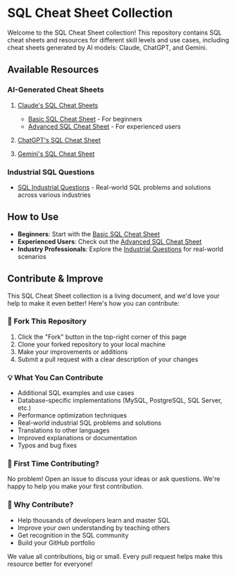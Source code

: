 # SQL Cheat Sheet Collection

Welcome to the SQL Cheat Sheet collection! This repository contains SQL cheat sheets and resources for different skill levels and use cases, including cheat sheets generated by AI models: Claude, ChatGPT, and Gemini.

## Available Resources

### AI-Generated Cheat Sheets

1. [Claude's SQL Cheat Sheets](./Claude/)
   - [Basic SQL Cheat Sheet](./Claude/README_BASIC.md) - For beginners
   - [Advanced SQL Cheat Sheet](./Claude/README_ADVANCED.md) - For experienced users

2. [ChatGPT's SQL Cheat Sheet](./ChatGPT/README.md)

3. [Gemini's SQL Cheat Sheet](./Gemini/README.md)

### Industrial SQL Questions

- [SQL Industrial Questions](./Industrial_Questions/SQL_Industrial_Questions.md) - Real-world SQL problems and solutions across various industries

## How to Use

- **Beginners**: Start with the [Basic SQL Cheat Sheet](./Claude/README_BASIC.md)
- **Experienced Users**: Check out the [Advanced SQL Cheat Sheet](./Claude/README_ADVANCED.md)
- **Industry Professionals**: Explore the [Industrial Questions](./Industrial_Questions/SQL_Industrial_Questions.md) for real-world scenarios

## Contribute & Improve

This SQL Cheat Sheet collection is a living document, and we'd love your help to make it even better! Here's how you can contribute:

### 🍴 Fork This Repository

1. Click the "Fork" button in the top-right corner of this page
2. Clone your forked repository to your local machine
3. Make your improvements or additions
4. Submit a pull request with a clear description of your changes

### 💡 What You Can Contribute

- Additional SQL examples and use cases
- Database-specific implementations (MySQL, PostgreSQL, SQL Server, etc.)
- Performance optimization techniques
- Real-world industrial SQL problems and solutions
- Translations to other languages
- Improved explanations or documentation
- Typos and bug fixes

### 🤝 First Time Contributing?

No problem! Open an issue to discuss your ideas or ask questions. We're happy to help you make your first contribution.

### 🌟 Why Contribute?

- Help thousands of developers learn and master SQL
- Improve your own understanding by teaching others
- Get recognition in the SQL community
- Build your GitHub portfolio

We value all contributions, big or small. Every pull request helps make this resource better for everyone!
